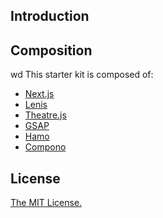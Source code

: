 ## Introduction


## Composition
wd
This starter kit is composed of:

- [Next.js](https://nextjs.org)
- [Lenis](https://github.com/studio-freight/lenis)
- [Theatre.js](https://www.theatrejs.com/)
- [GSAP](https://greensock.com/gsap/)
- [Hamo](https://github.com/studio-freight/hamo)
- [Compono](https://github.com/studio-freight/compono)


## License

[The MIT License.](https://opensource.org/licenses/MIT)
